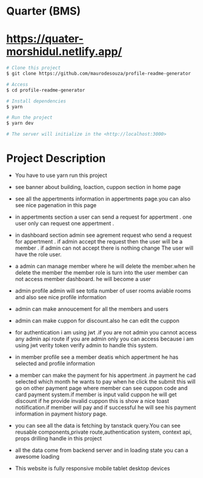 # Quarter (BMS)

# https://quater-morshidul.netlify.app/

```bash
# Clone this project
$ git clone https://github.com/maurodesouza/profile-readme-generator

# Access
$ cd profile-readme-generator

# Install dependencies
$ yarn

# Run the project
$ yarn dev

# The server will initialize in the <http://localhost:3000>
```

# Project Description

- You have to use yarn run this project

- see banner about building, loaction, cuppon section in home page

- see all the appertments information in appertments page.you can also see nice pagenation in this page

- in appertments section a user can send a request for appertment . one user only can request one appertment .

- in dashboard section admin see agrement request who send a request for appertment . if admin accept the request then the user will be a member . if admin can not accept there is nothing change The user will have the role user.

- a admin can manage member where he will delete the member.when he delete the member the member role is turn into the user member can not access member dashboard. he will become a user

- admin profile admin will see totla number of user rooms aviable rooms and also see nice profile information

- admin can make annoucement for all the members and users

- admin can make cuppon for discount.also he can edit the cuppon

- for authentication i am using jwt .if you are not admin you cannot access any admin api route if you are admin only you can access because i am using jwt verity token verify admin to handle this system.

- in member profile see a member deatis which appertment he has selected and profile information

- a member can make the payment for his appertment .in payment he cad selected which month he wants to pay when he click the submit this will go on other payment page where member can see cuppon code and card payment system.if member is input valid cuppon he will get discount if he provide invalid cuppon this is show a nice toast notiification.if member will pay and if successful he will see his payment information in payment history page.

- you can see all the data is fetching by tanstack query.You can see reusable components,private route,authentication system, context api, props drilling handle in this project

- all the data come from backend server and in loading state you can a awesome loading

- This website is fully responsive mobile tablet desktop devices
